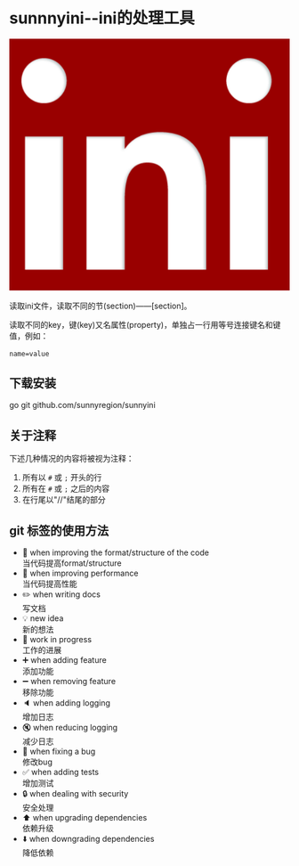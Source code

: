 # sunnnyini--ini的处理工具

![ini logo](./ini.png)

读取ini文件，读取不同的节(section)——[section]。

读取不同的key，键(key)又名属性(property)，单独占一行用等号连接键名和键值，例如：

    name=value
## 下载安装
   go git github.com/sunnyregion/sunnyini
## 关于注释

下述几种情况的内容将被视为注释：

1. 所有以 `#` 或 `;` 开头的行
2. 所有在 `#` 或 `;` 之后的内容
3. 在行尾以"//"结尾的部分



## git 标签的使用方法

- :art: when improving the format/structure of the code <br />
当代码提高format/structure
- :rocket: when improving performance <br />
当代码提高性能
- :pencil2: when writing docs <br />
写文档
- :bulb: new idea <br />
新的想法
- :construction: work in progress <br />
工作的进展
- :heavy_plus_sign: when adding feature <br />
  添加功能
- :heavy_minus_sign: when removing feature <br />
移除功能
- :speaker: when adding logging <br />
增加日志
- :mute: when reducing logging <br />
减少日志
- :bug: when fixing a bug <br />
修改bug
- :white_check_mark: when adding tests <br />
增加测试
- :lock: when dealing with security <br />
安全处理
- :arrow_up: when upgrading dependencies <br />
依赖升级
- :arrow_down: when downgrading dependencies <br />
降低依赖